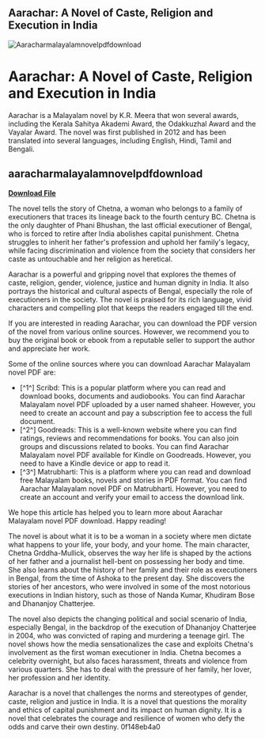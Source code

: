 ## Aarachar: A Novel of Caste, Religion and Execution in India

 
![Aaracharmalayalamnovelpdfdownload](https://image.jimcdn.com/app/cms/image/transf/none/path/sea2306f8cbbcf79f/image/i206b83ec47b4c534/version/1435937720/image.jpg)

 
# Aarachar: A Novel of Caste, Religion and Execution in India
 
Aarachar is a Malayalam novel by K.R. Meera that won several awards, including the Kerala Sahitya Akademi Award, the Odakkuzhal Award and the Vayalar Award. The novel was first published in 2012 and has been translated into several languages, including English, Hindi, Tamil and Bengali.
 
## aaracharmalayalamnovelpdfdownload


[**Download File**](https://persifalque.blogspot.com/?d=2tLWev)

 
The novel tells the story of Chetna, a woman who belongs to a family of executioners that traces its lineage back to the fourth century BC. Chetna is the only daughter of Phani Bhushan, the last official executioner of Bengal, who is forced to retire after India abolishes capital punishment. Chetna struggles to inherit her father's profession and uphold her family's legacy, while facing discrimination and violence from the society that considers her caste as untouchable and her religion as heretical.
 
Aarachar is a powerful and gripping novel that explores the themes of caste, religion, gender, violence, justice and human dignity in India. It also portrays the historical and cultural aspects of Bengal, especially the role of executioners in the society. The novel is praised for its rich language, vivid characters and compelling plot that keeps the readers engaged till the end.
 
If you are interested in reading Aarachar, you can download the PDF version of the novel from various online sources. However, we recommend you to buy the original book or ebook from a reputable seller to support the author and appreciate her work.
 
Some of the online sources where you can download Aarachar Malayalam novel PDF are:
 
- [^1^] Scribd: This is a popular platform where you can read and download books, documents and audiobooks. You can find Aarachar Malayalam novel PDF uploaded by a user named shaheer. However, you need to create an account and pay a subscription fee to access the full document.
- [^2^] Goodreads: This is a well-known website where you can find ratings, reviews and recommendations for books. You can also join groups and discussions related to books. You can find Aarachar Malayalam novel PDF available for Kindle on Goodreads. However, you need to have a Kindle device or app to read it.
- [^3^] Matrubharti: This is a platform where you can read and download free Malayalam books, novels and stories in PDF format. You can find Aarachar Malayalam novel PDF on Matrubharti. However, you need to create an account and verify your email to access the download link.

We hope this article has helped you to learn more about Aarachar Malayalam novel PDF download. Happy reading!
  
The novel is about what it is to be a woman in a society where men dictate what happens to your life, your body, and your home. The main character, Chetna Grddha-Mullick, observes the way her life is shaped by the actions of her father and a journalist hell-bent on possessing her body and time. She also learns about the history of her family and their role as executioners in Bengal, from the time of Ashoka to the present day. She discovers the stories of her ancestors, who were involved in some of the most notorious executions in Indian history, such as those of Nanda Kumar, Khudiram Bose and Dhananjoy Chatterjee.
 
The novel also depicts the changing political and social scenario of India, especially Bengal, in the backdrop of the execution of Dhananjoy Chatterjee in 2004, who was convicted of raping and murdering a teenage girl. The novel shows how the media sensationalizes the case and exploits Chetna's involvement as the first woman executioner in India. Chetna becomes a celebrity overnight, but also faces harassment, threats and violence from various quarters. She has to deal with the pressure of her family, her lover, her profession and her identity.
 
Aarachar is a novel that challenges the norms and stereotypes of gender, caste, religion and justice in India. It is a novel that questions the morality and ethics of capital punishment and its impact on human dignity. It is a novel that celebrates the courage and resilience of women who defy the odds and carve their own destiny.
 0f148eb4a0
